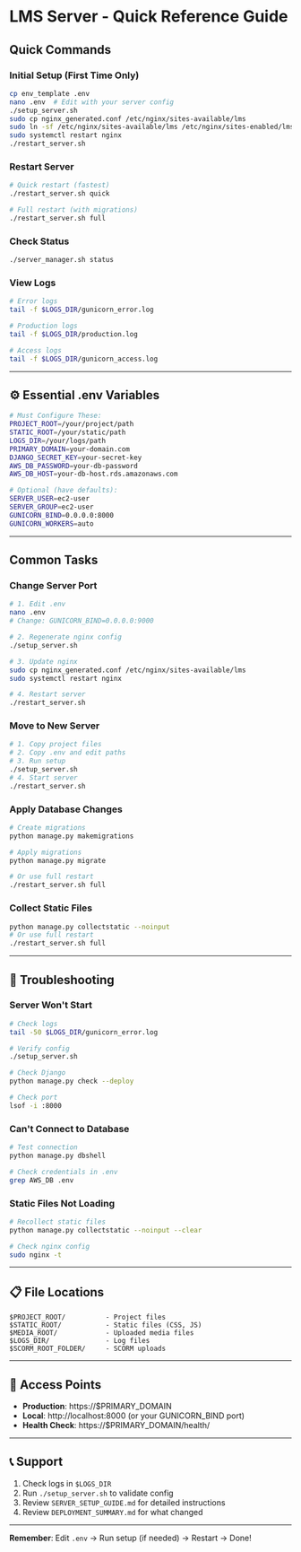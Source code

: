 # LMS Server - Quick Reference Guide

##  Quick Commands

### Initial Setup (First Time Only)
```bash
cp env_template .env
nano .env  # Edit with your server config
./setup_server.sh
sudo cp nginx_generated.conf /etc/nginx/sites-available/lms
sudo ln -sf /etc/nginx/sites-available/lms /etc/nginx/sites-enabled/lms
sudo systemctl restart nginx
./restart_server.sh
```

### Restart Server
```bash
# Quick restart (fastest)
./restart_server.sh quick

# Full restart (with migrations)
./restart_server.sh full
```

### Check Status
```bash
./server_manager.sh status
```

### View Logs
```bash
# Error logs
tail -f $LOGS_DIR/gunicorn_error.log

# Production logs
tail -f $LOGS_DIR/production.log

# Access logs
tail -f $LOGS_DIR/gunicorn_access.log
```

---

## ⚙️ Essential .env Variables

```bash
# Must Configure These:
PROJECT_ROOT=/your/project/path
STATIC_ROOT=/your/static/path
LOGS_DIR=/your/logs/path
PRIMARY_DOMAIN=your-domain.com
DJANGO_SECRET_KEY=your-secret-key
AWS_DB_PASSWORD=your-db-password
AWS_DB_HOST=your-db-host.rds.amazonaws.com

# Optional (have defaults):
SERVER_USER=ec2-user
SERVER_GROUP=ec2-user
GUNICORN_BIND=0.0.0.0:8000
GUNICORN_WORKERS=auto
```

---

##  Common Tasks

### Change Server Port
```bash
# 1. Edit .env
nano .env
# Change: GUNICORN_BIND=0.0.0.0:9000

# 2. Regenerate nginx config
./setup_server.sh

# 3. Update nginx
sudo cp nginx_generated.conf /etc/nginx/sites-available/lms
sudo systemctl restart nginx

# 4. Restart server
./restart_server.sh
```

### Move to New Server
```bash
# 1. Copy project files
# 2. Copy .env and edit paths
# 3. Run setup
./setup_server.sh
# 4. Start server
./restart_server.sh
```

### Apply Database Changes
```bash
# Create migrations
python manage.py makemigrations

# Apply migrations
python manage.py migrate

# Or use full restart
./restart_server.sh full
```

### Collect Static Files
```bash
python manage.py collectstatic --noinput
# Or use full restart
./restart_server.sh full
```

---

## 🐛 Troubleshooting

### Server Won't Start
```bash
# Check logs
tail -50 $LOGS_DIR/gunicorn_error.log

# Verify config
./setup_server.sh

# Check Django
python manage.py check --deploy

# Check port
lsof -i :8000
```

### Can't Connect to Database
```bash
# Test connection
python manage.py dbshell

# Check credentials in .env
grep AWS_DB .env
```

### Static Files Not Loading
```bash
# Recollect static files
python manage.py collectstatic --noinput --clear

# Check nginx config
sudo nginx -t
```

---

## 📋 File Locations

```
$PROJECT_ROOT/          - Project files
$STATIC_ROOT/           - Static files (CSS, JS)
$MEDIA_ROOT/            - Uploaded media files
$LOGS_DIR/              - Log files
$SCORM_ROOT_FOLDER/     - SCORM uploads
```

---

## 🔗 Access Points

- **Production**: https://$PRIMARY_DOMAIN
- **Local**: http://localhost:8000 (or your GUNICORN_BIND port)
- **Health Check**: https://$PRIMARY_DOMAIN/health/

---

## 📞 Support

1. Check logs in `$LOGS_DIR`
2. Run `./setup_server.sh` to validate config
3. Review `SERVER_SETUP_GUIDE.md` for detailed instructions
4. Review `DEPLOYMENT_SUMMARY.md` for what changed

---

**Remember**: Edit `.env` → Run setup (if needed) → Restart → Done! 

